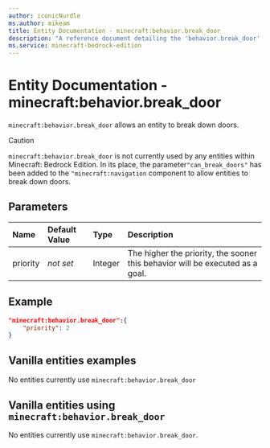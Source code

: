 ```yaml
---
author: iconicNurdle
ms.author: mikeam
title: Entity Documentation - minecraft:behavior.break_door
description: "A reference document detailing the 'behavior.break_door' entity goal"
ms.service: minecraft-bedrock-edition
---
```


# Entity Documentation - minecraft:behavior.break_door

`minecraft:behavior.break_door` allows an entity to break down doors.

> [!CAUTION]
> `minecraft:behavior.break_door` is not currently used by any entities within Minecraft: Bedrock Edition. In its place, the parameter`"can_break_doors"` has been added to the `"minecraft:navigation` component to allow entities to break down doors.

## Parameters

|Name |Default Value  |Type  |Description  |
|:----------|:----------|:----------|:----------|
| priority|*not set*|Integer|The higher the priority, the sooner this behavior will be executed as a goal.|

## Example

```json
"minecraft:behavior.break_door":{
    "priority": 2
}
```

## Vanilla entities examples

No entities currently use `minecraft:behavior.break_door`

## Vanilla entities using `minecraft:behavior.break_door`

No entities currently use `minecraft:behavior.break_door`.
